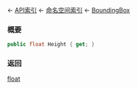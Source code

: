 ← [API索引](Api-Index) ← [命名空间索引](Namespace-Index) ← [BoundingBox](VRageMath.BoundingBox)

### 概要

```csharp
public float Height { get; }
```



### 返回

[float](https://docs.microsoft.com/en-us/dotnet/api/System.Single?view=netframework-4.6)

